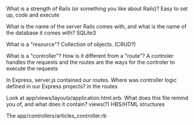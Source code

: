
What is a strength of Rails (or something you like about Rails)?
Easy to set up, code and execute

What is the name of the server Rails comes with, and what is the name of the database it comes with?
SQLite3

What is a "resource"?
Collection of objects. (CRUD?)

What is a "controller"? How is it different from a "route"?
A controler handles the requests and the routes are the ways for the controler to execute the requests

In Express, server.js contained our routes. Where was controller logic defined in our Express projects?
in the routes

Look at app/views/layouts/application.html.erb. What does this file remind you of, and what does it contain?
views(?) HBS/HTML structures

The app/controllers/articles_controller.rb 